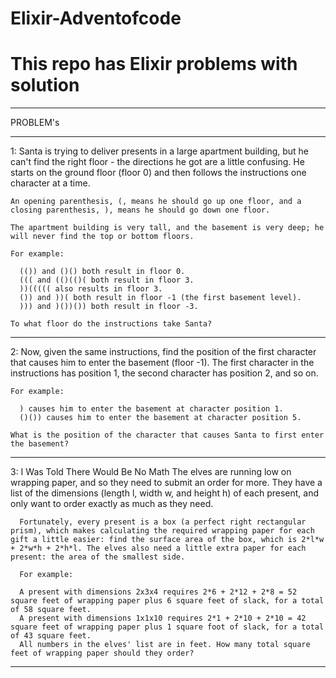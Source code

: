 # Elixir-Adventofcode
# This repo has Elixir problems with solution
____________________________________________________________
PROBLEM's
____________________________________________________________
1:  Santa is trying to deliver presents in a large apartment building, but he can't find the right floor - the directions he got are a little confusing. He starts on the ground floor (floor 0) and then follows the instructions one character at a time.
    
    An opening parenthesis, (, means he should go up one floor, and a closing parenthesis, ), means he should go down one floor.

    The apartment building is very tall, and the basement is very deep; he will never find the top or bottom floors.

    For example:

      (()) and ()() both result in floor 0.
      ((( and (()(()( both result in floor 3.
      ))((((( also results in floor 3.
      ()) and ))( both result in floor -1 (the first basement level).
      ))) and )())()) both result in floor -3.

    To what floor do the instructions take Santa?
____________________________________________________________
2: Now, given the same instructions, find the position of the first character that causes him to enter the basement (floor -1). The first character in the instructions has position 1, the second character has position 2, and so on.

    For example:

      ) causes him to enter the basement at character position 1.
      ()()) causes him to enter the basement at character position 5.
    
    What is the position of the character that causes Santa to first enter the basement?
____________________________________________________________
3: I Was Told There Would Be No Math
      The elves are running low on wrapping paper, and so they need to submit an order for more. They have a list of the dimensions (length l, width w, and height h) of each present, and only want to order exactly as much as they need.

      Fortunately, every present is a box (a perfect right rectangular prism), which makes calculating the required wrapping paper for each gift a little easier: find the surface area of the box, which is 2*l*w + 2*w*h + 2*h*l. The elves also need a little extra paper for each present: the area of the smallest side.

      For example:

      A present with dimensions 2x3x4 requires 2*6 + 2*12 + 2*8 = 52 square feet of wrapping paper plus 6 square feet of slack, for a total of 58 square feet.
      A present with dimensions 1x1x10 requires 2*1 + 2*10 + 2*10 = 42 square feet of wrapping paper plus 1 square foot of slack, for a total of 43 square feet.
      All numbers in the elves' list are in feet. How many total square feet of wrapping paper should they order?
____________________________________________________________